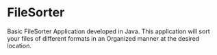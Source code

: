 # FileSorter
Basic FileSorter Application developed in Java.
This application will sort your files of different formats in an Organized manner at the desired location.
